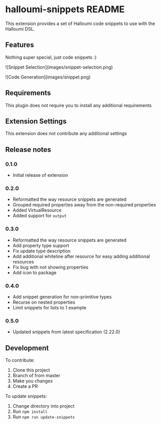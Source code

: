 # halloumi-snippets README

This extension provides a set of Halloumi code snippets to use with the Halloumi DSL.

## Features

Nothing super special, just code snippets :)

\!\[Snippet Selection\]\(images/snippet-selection.png\)

\!\[Code Generation\]\(images/snippet.png\)

## Requirements

This plugin does not require you to install any additional requirements

## Extension Settings

This extension does not contribute any additional settings

## Release notes

### 0.1.0

* Initial release of extension

### 0.2.0

* Reformatted the way resource snippets are generated
* Grouped required properties away from the non-required properties
* Added VirtualResource
* Added support for `output` 

### 0.3.0

* Reformatted the way resource snippets are generated
* Add property type support
* Fix update type description
* Add additional whiteline after resource for easy adding additional resources
* Fix bug with not showing properties
* Add icon to package

### 0.4.0

* Add snippet generation for non-primitive types
* Recurse on nested properties
* Limit snippets for lists to 1 example

### 0.5.0

* Updated snippets from latest specification (2.22.0)

## Development

To contribute:

1. Clone this project
2. Branch of from master
3. Make you changes
4. Create a PR

To update snippets:

1. Change directory into project
2. Run `npm install`
3. Run `npm run update-snippets`